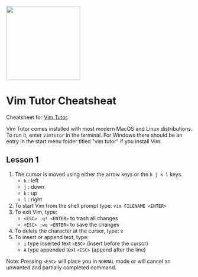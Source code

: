 <img src="https://cdn-images-1.medium.com/max/1200/1*JbJ98XkVFGBsFyfk-1lE9g.png" width="200" />

# Vim Tutor Cheatsheat
Cheatsheet for [Vim Tutor](http://www2.geog.ucl.ac.uk/~plewis/teaching/unix/vimtutor).

Vim Tutor comes installed with most modern MacOS and Linux distributions. To run it, enter `vimtutor` in the terminal.
For Windows there should be an entry in the start menu folder titled "vim tutor" if you install Vim.

## Lesson 1
1. The cursor is moved using either the arrow keys or the `h j k l` keys.
   - `h` : left
   - `j` : down
   - `k` : up
   - `l` : right
2. To start Vim from the shell prompt type: `vim FILENAME <ENTER>`
3. To exit Vim, type:
   - `<ESC> :q! <ENTER>` to trash all changes
   - `<ESC> :wq <ENTER>` to save the changes
4. To delete the character at the cursor, type: `x`
5. To insert or append text, type:
   - `i` type inserted text `<ESC>` (insert before the cursor)
   - `A` type appended text `<ESC>` (append after the line)
   
Note: Pressing `<ESC>` will place you in `NORMAL` mode or will cancel an unwanted and partially completed command.
